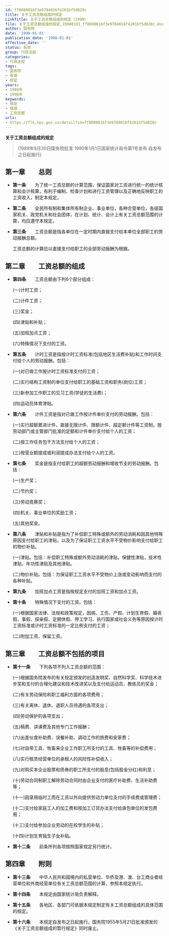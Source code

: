 ```yaml
---
id: ff8080816f3e9784016f4201bf5d028c
title: 关于工资总额组成的规定
LinkTitle: 关于工资总额组成的规定（1990）
file: 关于工资总额组成的规定_19900101_ff8080816f3e9784016f4201bf5d028c.docx
author: 国务院
date: '1990-01-01'
publication_date: '1990-01-01'
effective_date: ''
status: 有效
group: 行政法规
categories:
- 行政法规
tags:
- 国务院
- 有效
- 规定
years:
- 1989年
- 1990年
keywords:
- 规定
- 组成
- 工资总额
urls:
- https://flk.npc.gov.cn/detail?id=ff8080816f3e9784016f4201bf5d028c
---
```


**关于工资总额组成的规定**

> (1989年9月30日国务院批准 1990年1月1日国家统计局令第1号发布 自发布之日起施行)

## 第一章　　总则

- **第一条**　　为了统一工资总额的计算范围，保证国家对工资进行统一的统计核算和会计核算，有利于编制、检查计划和进行工资管理以及正确地反映职工的工资收入，制定本规定。

- **第二条**　　全民所有制和集体所有制企业、事业单位，各种合营单位，各级国家机关、政党机关和社会团体，在计划、统计、会计上有关工资总额范围的计算，均应遵守本规定。

- **第三条**　　工资总额是指各单位在一定时期内直接支付给本单位全部职工的劳动报酬总额。

  工资总额的计算应以直接支付给职工的全部劳动报酬为根据。

## 第二章　　工资总额的组成

- **第四条**　　工资总额由下列6个部分组成：

  (一)计时工资；

  (二)计件工资；

  (三)奖金；

  (四)津贴和补贴；

  (五)加班加点工资；

  (六)特殊情况下支付的工资。

- **第五条**　　计时工资是指按计时工资标准(包括地区生活费补贴)和工作时间支付给个人的劳动报酬。包括：

  (一)对已做工作按计时工资标准支付的工资；

  (二)实行结构工资制的单位支付给职工的基础工资和职务(岗位)工资；

  (三)新参加工作职工的见习工资(学徒的生活费)；

  (四)运动员体育津贴。

- **第六条**　　计件工资是指对已做工作按计件单价支付的劳动报酬。包括：

  (一)实行超额累进计件、直接无限计件、限额计件、超定额计件等工资制，按劳动部门或主管部门批准的定额和计件单价支付给个人的工资；

  (二)按工作任务包干方法支付给个人的工资；

  (三)按营业额提成或利润提成办法支付给个人的工资。

- **第七条**　　奖金是指支付给职工的超额劳动报酬和增收节支的劳动报酬。包括：

  (一)生产奖；

  (二)节约奖；

  (三)劳动竞赛奖；

  (四)机关、事业单位的奖励工资；

  (五)其他奖金。

- **第八条**　　津贴和补贴是指为了补偿职工特殊或额外的劳动消耗和因其他特殊原因支付给职工的津贴，以及为了保证职工工资水平不受物价影响支付给职工的物价补贴。

  (一)津贴。包括：补偿职工特殊或额外劳动消耗的津贴，保健性津贴，技术性津贴，年功性津贴及其他津贴。

  (二)物价补贴。包括：为保证职工工资水平不受物价上涨或变动影响而支付的各种补贴。

- **第九条**　　加班加点工资是指按规定支付的加班工资和加点工资。

- **第十条**　　特殊情况下支付的工资。包括：

  (一)根据国家法律、法规和政策规定，因病、工伤、产假、计划生育假、婚丧假、事假、探亲假、定期休假、停工学习、执行国家或社会义务等原因按计时工资标准或计时工资标准的一定比例支付的工资；

  (二)附加工资、保留工资。

## 第三章　　工资总额不包括的项目

- **第十一条**　　下列各项不列入工资总额的范围：

  (一)根据国务院发布的有关规定颁发的创造发明奖、自然科学奖、科学技术进步奖和支付的合理化建议和技术改进奖以及支付给运动员、教练员的奖金；

  (二)有关劳动保险和职工福利方面的各项费用；

  (三)有关离休、退休、退职人员待遇的各项支出；

  (四)劳动保护的各项支出；

  (五)稿费、讲课费及其他专门工作报酬；

  (六)出差伙食补助费、误餐补助、调动工作的旅费和安家费；

  (七)对自带工具、牲畜来企业工作职工所支付的工具、牲畜等的补偿费用；

  (八)实行租赁经营单位的承租人的风险性补偿收入；

  (九)对购买本企业股票和债券的职工所支付的股息(包括股金分红)和利息；

  (十)劳动合同制职工解除劳动合同时由企业支付的医疗补助费、生活补助费等；

  (十一)因录用临时工而在工资以外向提供劳动力单位支付的手续费或管理费；

  (十二)支付给家庭工人的加工费和按加工订货办法支付给承包单位的发包费用；

  (十三)支付给参加企业劳动的在校学生的补贴；

  (十四)计划生育独生子女补贴。

- **第十二条**　　前条所列各项按照国家规定另行统计。

## 第四章　　附则

- **第十三条**　　中华人民共和国境内的私营单位、华侨及港、澳、台工商业者经营单位和外商经营单位有关工资总额范围的计算，参照本规定执行。

- **第十四条**　　本规定由国家统计局负责解释。

- **第十五条**　　各地区、各部门可依据本规定制定有关工资总额组成的具体范围的规定。

- **第十六条**　　本规定自发布之日起施行。国务院1955年5月21日批准颁发的《关于工资总额组成的暂行规定》同时废止。
